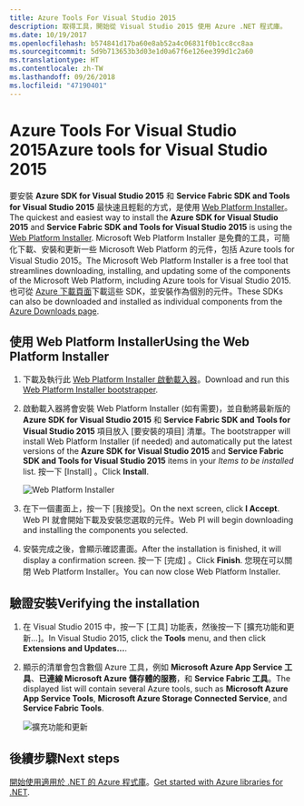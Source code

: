 ```yaml
---
title: Azure Tools For Visual Studio 2015
description: 取得工具，開始從 Visual Studio 2015 使用 Azure .NET 程式庫。
ms.date: 10/19/2017
ms.openlocfilehash: b574841d17ba60e8ab52a4c06831f0b1cc8cc8aa
ms.sourcegitcommit: 5d9b713653b3d03e1d0a67f6e126ee399d1c2a60
ms.translationtype: HT
ms.contentlocale: zh-TW
ms.lasthandoff: 09/26/2018
ms.locfileid: "47190401"
---
```

# <a name="azure-tools-for-visual-studio-2015"></a><span data-ttu-id="98e66-103">Azure Tools For Visual Studio 2015</span><span class="sxs-lookup"><span data-stu-id="98e66-103">Azure tools for Visual Studio 2015</span></span>

<span data-ttu-id="98e66-104">要安裝 **Azure SDK for Visual Studio 2015** 和 **Service Fabric SDK and Tools for Visual Studio 2015** 最快速且輕鬆的方式，是使用 [Web Platform Installer](https://www.microsoft.com/web/downloads/platform.aspx)。</span><span class="sxs-lookup"><span data-stu-id="98e66-104">The quickest and easiest way to install the **Azure SDK for Visual Studio 2015** and **Service Fabric SDK and Tools for Visual Studio 2015** is using the [Web Platform Installer](https://www.microsoft.com/web/downloads/platform.aspx).</span></span>  <span data-ttu-id="98e66-105">Microsoft Web Platform Installer 是免費的工具，可簡化下載、安裝和更新一些 Microsoft Web Platform 的元件，包括 Azure tools for Visual Studio 2015。</span><span class="sxs-lookup"><span data-stu-id="98e66-105">The Microsoft Web Platform Installer is a free tool that streamlines downloading, installing, and updating some of the components of the Microsoft Web Platform, including Azure tools for Visual Studio 2015.</span></span>  <span data-ttu-id="98e66-106">也可從 [Azure 下載頁面](https://azure.microsoft.com/downloads/)下載這些 SDK，並安裝作為個別的元件。</span><span class="sxs-lookup"><span data-stu-id="98e66-106">These SDKs can also be downloaded and installed as individual components from the [Azure Downloads page](https://azure.microsoft.com/downloads/).</span></span> 

## <a name="using-the-web-platform-installer"></a><span data-ttu-id="98e66-107">使用 Web Platform Installer</span><span class="sxs-lookup"><span data-stu-id="98e66-107">Using the Web Platform Installer</span></span>

1. <span data-ttu-id="98e66-108">下載及執行此 [Web Platform Installer 啟動載入器](https://www.microsoft.com/web/handlers/webpi.ashx?command=getinstallerredirect&appid=VWDOrVs2015AzurePack;MicrosoftAzure-ServiceFabric-VS2015)。</span><span class="sxs-lookup"><span data-stu-id="98e66-108">Download and run this [Web Platform Installer bootstrapper](https://www.microsoft.com/web/handlers/webpi.ashx?command=getinstallerredirect&appid=VWDOrVs2015AzurePack;MicrosoftAzure-ServiceFabric-VS2015).</span></span>  

2. <span data-ttu-id="98e66-109">啟動載入器將會安裝 Web Platform Installer (如有需要)，並自動將最新版的 **Azure SDK for Visual Studio 2015** 和 **Service Fabric SDK and Tools for Visual Studio 2015** 項目放入 [要安裝的項目] 清單。</span><span class="sxs-lookup"><span data-stu-id="98e66-109">The bootstrapper will install Web Platform Installer (if needed) and automatically put the latest versions of the  **Azure SDK for Visual Studio 2015** and **Service Fabric SDK and Tools for Visual Studio 2015** items in your *Items to be installed* list.</span></span>  <span data-ttu-id="98e66-110">按一下 [Install] 。</span><span class="sxs-lookup"><span data-stu-id="98e66-110">Click **Install**.</span></span>

    ![Web Platform Installer](media/dotnet-sdk-vs2015-install/webpi.png)

3. <span data-ttu-id="98e66-112">在下一個畫面上，按一下 [我接受]。</span><span class="sxs-lookup"><span data-stu-id="98e66-112">On the next screen, click **I Accept**.</span></span>  <span data-ttu-id="98e66-113">Web PI 就會開始下載及安裝您選取的元件。</span><span class="sxs-lookup"><span data-stu-id="98e66-113">Web PI will begin downloading and installing the components you selected.</span></span>

4. <span data-ttu-id="98e66-114">安裝完成之後，會顯示確認畫面。</span><span class="sxs-lookup"><span data-stu-id="98e66-114">After the installation is finished, it will display a confirmation screen.</span></span>  <span data-ttu-id="98e66-115">按一下 [完成] 。</span><span class="sxs-lookup"><span data-stu-id="98e66-115">Click **Finish**.</span></span>  <span data-ttu-id="98e66-116">您現在可以關閉 Web Platform Installer。</span><span class="sxs-lookup"><span data-stu-id="98e66-116">You can now close Web Platform Installer.</span></span>

## <a name="verifying-the-installation"></a><span data-ttu-id="98e66-117">驗證安裝</span><span class="sxs-lookup"><span data-stu-id="98e66-117">Verifying the installation</span></span>

1. <span data-ttu-id="98e66-118">在 Visual Studio 2015 中，按一下 [工具] 功能表，然後按一下 [擴充功能和更新...]。</span><span class="sxs-lookup"><span data-stu-id="98e66-118">In Visual Studio 2015, click the **Tools** menu, and then click **Extensions and Updates...**.</span></span>

2. <span data-ttu-id="98e66-119">顯示的清單會包含數個 Azure 工具，例如 **Microsoft Azure App Service 工具**、**已連線 Microsoft Azure 儲存體的服務**，和 **Service Fabric 工具**。</span><span class="sxs-lookup"><span data-stu-id="98e66-119">The displayed list will contain several Azure tools, such as **Microsoft Azure App Service Tools**, **Microsoft Azure Storage Connected Service**, and **Service Fabric Tools**.</span></span>

    ![擴充功能和更新](media/dotnet-sdk-vs2015-install/ext-tools.png)

## <a name="next-steps"></a><span data-ttu-id="98e66-121">後續步驟</span><span class="sxs-lookup"><span data-stu-id="98e66-121">Next steps</span></span>

<span data-ttu-id="98e66-122">[開始使用適用於 .NET 的 Azure 程式庫](dotnet-sdk-azure-get-started.md)。</span><span class="sxs-lookup"><span data-stu-id="98e66-122">[Get started with Azure libraries for .NET](dotnet-sdk-azure-get-started.md).</span></span>
